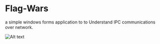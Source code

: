 # Flag-Wars
a simple windows forms application to to Understand
IPC communications over network. 

![Alt text](url "ScreenShot-FlagWars")
